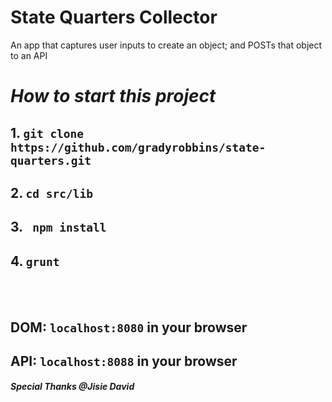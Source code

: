 # State Quarters Collector
An app that captures user inputs to create an object; and POSTs that object to an API


# _How to start this project_

## 1. ``` git clone https://github.com/gradyrobbins/state-quarters.git ```
## 2. ``` cd src/lib ```
## 3. ``` npm install```
## 4. ``` grunt   ```
<br/><br/>
## DOM:  ```localhost:8080``` in your browser 

## API:  ```localhost:8088``` in your browser

#### _Special Thanks @Jisie David_
